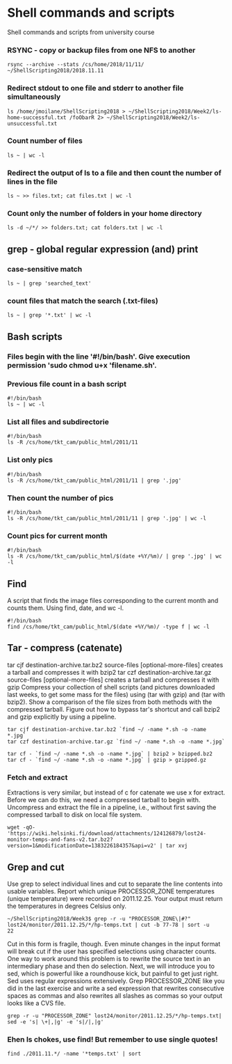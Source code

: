 # Shell commands and scripts
Shell commands and scripts from university course

### RSYNC - copy or backup files from one NFS to another
```
rsync --archive --stats /cs/home/2018/11/11/ ~/ShellScripting2018/2018.11.11
```
### Redirect stdout to one file and stderr to another file simultaneously
```
ls /home/jmoilane/ShellScripting2018 > ~/ShellScripting2018/Week2/ls-home-successful.txt /foObarR 2> ~/ShellScripting2018/Week2/ls-unsuccessful.txt
```
### Count number of files
```
ls ~ | wc -l
```
### Redirect the output of ls to a file and then count the number of lines in the file
```
ls ~ >> files.txt; cat files.txt | wc -l
```
### Count only the number of folders in your home directory
```
ls -d ~/*/ >> folders.txt; cat folders.txt | wc -l
```
## grep - global regular expression (and) print
### case-sensitive match
```
ls ~ | grep 'searched_text'
```
### count files that match the search (.txt-files)
```
ls ~ | grep '*.txt' | wc -l
```

## Bash scripts
### Files begin with the line '#!/bin/bash'. Give execution permission 'sudo chmod u+x 'filename.sh'.
### Previous file count in a bash script
```
#!/bin/bash
ls ~ | wc -l
```
### List all files and subdirectorie
```
#!/bin/bash
ls -R /cs/home/tkt_cam/public_html/2011/11
```
### List only pics
```
#!/bin/bash
ls -R /cs/home/tkt_cam/public_html/2011/11 | grep '.jpg'
```
### Then count the number of pics
```
#!/bin/bash
ls -R /cs/home/tkt_cam/public_html/2011/11 | grep '.jpg' | wc -l
```
### Count pics for current month
```
#!/bin/bash
ls -R /cs/home/tkt_cam/public_html/$(date +%Y/%m)/ | grep '.jpg' | wc -l 
```

## Find
A script that finds the image files corresponding to the current month and counts them. Using find, date, and wc -l.
```
#!/bin/bash
find /cs/home/tkt_cam/public_html/$(date +%Y/%m)/ -type f | wc -l
```

## Tar - compress (catenate)
tar cjf destination-archive.tar.bz2 source-files [optional-more-files] creates a tarball and compresses it with bzip2
tar czf destination-archive.tar.gz source-files [optional-more-files] creates a tarball and compresses it with gzip
Compress your collection of shell scripts (and pictures downloaded last weeks, to get some mass for the files) using (tar with gzip) and (tar with bzip2). Show a comparison of the file sizes from both methods with the compressed tarball.
Figure out how to bypass tar's shortcut and call bzip2 and gzip explicitly by using a pipeline.
```
tar cjf destination-archive.tar.bz2 `find ~/ -name *.sh -o -name *.jpg`
tar czf destination-archive.tar.gz `find ~/ -name *.sh -o -name *.jpg`

tar cf - `find ~/ -name *.sh -o -name *.jpg` | bzip2 > bzipped.bz2
tar cf - `find ~/ -name *.sh -o -name *.jpg` | gzip > gzipped.gz
```
### Fetch and extract
Extractions is very similar, but instead of c for catenate we use x for extract. Before we can do this, we need a compressed tarball to begin with.
Uncompress and extract the file in a pipeline, i.e., without first saving the compressed tarball to disk on local file system.
```
wget -qO-  'https://wiki.helsinki.fi/download/attachments/124126879/lost24-monitor-temps-and-fans-v2.tar.bz2?version=1&modificationDate=1383226184357&api=v2' | tar xvj
```

## Grep and cut
Use grep to select individual lines and cut to separate the line contents into usable variables.
Report which unique PROCESSOR_ZONE temperatures (unique temperature) were recorded on 2011.12.25. Your output must return the temperatures in degrees Celsius only.
```
~/ShellScripting2018/Week3$ grep -r -u "PROCESSOR_ZONE\|#?" lost24/monitor/2011.12.25/*/hp-temps.txt | cut -b 77-78 | sort -u
22
```
Cut in this form is fragile, though. Even minute changes in the input format will break cut if the user has specified selections using character counts.
One way to work around this problem is to rewrite the source text in an intermediary phase and then do selection. Next, we will introduce you to sed, which is powerful like a roundhouse kick, but painful to get just right. Sed uses regular expressions extensively.
Grep PROCESSOR_ZONE like you did in the last exercise and write a sed expression that rewrites consecutive spaces as commas and also rewrites all slashes as commas so your output looks like a CVS file.
```
grep -r -u "PROCESSOR_ZONE" lost24/monitor/2011.12.25/*/hp-temps.txt| sed -e 's| \+|,|g' -e 's|/|,|g'
```
### Ehen ls chokes, use find! But remember to use single quotes!
```
find ./2011.11.*/ -name '*temps.txt' | sort
```











